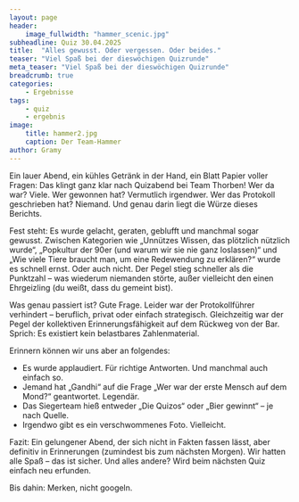 ```yaml
---
layout: page
header:
    image_fullwidth: "hammer_scenic.jpg"
subheadline: Quiz 30.04.2025
title:  "Alles gewusst. Oder vergessen. Oder beides."
teaser: "Viel Spaß bei der dieswöchigen Quizrunde"
meta_teaser: "Viel Spaß bei der dieswöchigen Quizrunde"
breadcrumb: true
categories:
    - Ergebnisse
tags:
    - quiz
    - ergebnis
image:
    title: hammer2.jpg
    caption: Der Team-Hammer
author: Gramy
---
```


Ein lauer Abend, ein kühles Getränk in der Hand, ein Blatt Papier voller Fragen: Das klingt ganz klar nach Quizabend bei Team Thorben! Wer da war? Viele. Wer gewonnen hat? Vermutlich irgendwer. Wer das Protokoll geschrieben hat? Niemand. Und genau darin liegt die Würze dieses Berichts.

Fest steht: Es wurde gelacht, geraten, geblufft und manchmal sogar gewusst. Zwischen Kategorien wie „Unnützes Wissen, das plötzlich nützlich wurde“, „Popkultur der 90er (und warum wir sie nie ganz loslassen)“ und „Wie viele Tiere braucht man, um eine Redewendung zu erklären?“ wurde es schnell ernst. Oder auch nicht. Der Pegel stieg schneller als die Punktzahl – was wiederum niemanden störte, außer vielleicht den einen Ehrgeizling (du weißt, dass du gemeint bist).

Was genau passiert ist? Gute Frage. Leider war der Protokollführer verhindert – beruflich, privat oder einfach strategisch. Gleichzeitig war der Pegel der kollektiven Erinnerungsfähigkeit auf dem Rückweg von der Bar. Sprich: Es existiert kein belastbares Zahlenmaterial.

Erinnern können wir uns aber an folgendes:

- Es wurde applaudiert. Für richtige Antworten. Und manchmal auch einfach so.
- Jemand hat „Gandhi“ auf die Frage „Wer war der erste Mensch auf dem Mond?“ geantwortet. Legendär.
- Das Siegerteam hieß entweder „Die Quizos“ oder „Bier gewinnt“ – je nach Quelle.
- Irgendwo gibt es ein verschwommenes Foto. Vielleicht.

Fazit: Ein gelungener Abend, der sich nicht in Fakten fassen lässt, aber definitiv in Erinnerungen (zumindest bis zum nächsten Morgen). Wir hatten alle Spaß – das ist sicher. Und alles andere? Wird beim nächsten Quiz einfach neu erfunden.

Bis dahin: Merken, nicht googeln.